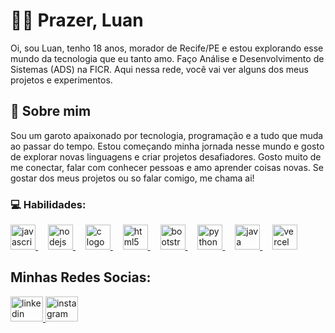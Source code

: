 
# 👨‍💻 Prazer, Luan

Oi, sou Luan, tenho 18 anos, morador de Recife/PE e estou explorando esse mundo da tecnologia que eu tanto amo. Faço Análise e Desenvolvimento de Sistemas (ADS) na FICR. Aqui nessa rede, você vai ver alguns dos meus projetos e experimentos.


## 🚀 Sobre mim

Sou um garoto apaixonado por tecnologia, programação e a tudo que muda ao passar do tempo. Estou começando minha jornada nesse mundo e gosto de explorar novas linguagens e criar projetos desafiadores. Gosto muito de me conectar, falar com conhecer pessoas e amo aprender coisas novas. Se gostar dos meus projetos ou so falar comigo, me chama ai!

### 💻 Habilidades:     
<div align="left">
  <a href="https://developer.mozilla.org/pt-BR/docs/Web/JavaScript" target="_blank"> 
    <img src="https://cdn.jsdelivr.net/gh/devicons/devicon/icons/javascript/javascript-original.svg" height="40" alt="javascript logo"/> 
  </a>
  <img width="12" /> 
  <a href="https://developer.mozilla.org/pt-BR/docs/Learn/Server-side/Nodejs" target="_blank">
    <img src="https://cdn.jsdelivr.net/gh/devicons/devicon/icons/nodejs/nodejs-original.svg" height="40" alt="nodejs logo"/>
  </a>
  <img width="12" />
  <a href="https://en.wikipedia.org/wiki/C_(programming_language)" target="_blank">
    <img src="https://cdn.jsdelivr.net/gh/devicons/devicon/icons/c/c-original.svg" height="40" alt="c logo"/>
  </a>
  <img width="12" />
  <a href="https://developer.mozilla.org/pt-BR/docs/Web/HTML" target="_blank">
    <img src="https://cdn.jsdelivr.net/gh/devicons/devicon/icons/html5/html5-original.svg" height="40" alt="html5 logo"/>
  </a>
  <img width="12" />
  <a href="https://getbootstrap.com/docs/" target="_blank">
    <img src="https://cdn.jsdelivr.net/gh/devicons/devicon/icons/bootstrap/bootstrap-original.svg" height="40" alt="bootstrap logo"/>
  </a>
  <img width="12" />
  <a href="https://developer.mozilla.org/pt-BR/docs/Glossary/Python" target="_blank">
    <img src="https://cdn.jsdelivr.net/gh/devicons/devicon/icons/python/python-original.svg" height="40" alt="python logo"/>
  </a>
  <img width="12" />
  <a href="https://docs.oracle.com/en/java/" target="_blank">
    <img src="https://skillicons.dev/icons?i=java" height="40" alt="java logo"/>
  </a>
  <img width="12" />
  <a href="https://vercel.com/docs" target="_blank">
    <img src="https://cdn.simpleicons.org/vercel/000000" height="40" alt="vercel logo"/>
  </a>
</div>

###

## Minhas Redes Socias:

<div align="left">
  <a href="https://www.linkedin.com/in/luanricharsz/" target="_blank">
    <img src="https://raw.githubusercontent.com/maurodesouza/profile-readme-generator/master/src/assets/icons/social/linkedin/default.svg" width="52" height="40" alt="linkedin logo"  />
  </a>
  </a>
  <a href="https://instagram.com/luanrichardsz" target="_blank">
    <img src="https://raw.githubusercontent.com/maurodesouza/profile-readme-generator/master/src/assets/icons/social/instagram/default.svg" width="52" height="40" alt="instagram logo"  />
  </a>
</div>
